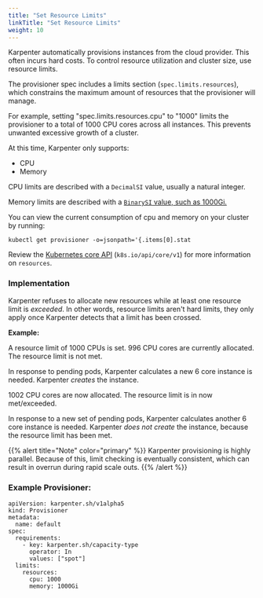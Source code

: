 ```yaml
---
title: "Set Resource Limits"
linkTitle: "Set Resource Limits"
weight: 10
---
```


Karpenter automatically provisions instances from the cloud provider. This often incurs hard costs. To control resource utilization and cluster size, use resource limits.

The provisioner spec includes a limits section (`spec.limits.resources`), which constrains the maximum amount of resources that the provisioner will manage. 

For example, setting "spec.limits.resources.cpu" to "1000" limits the provisioner to a total of 1000 CPU cores across all instances. This prevents unwanted excessive growth of a cluster. 

At this time, Karpenter only supports:
- CPU
- Memory

CPU limits are described with a `DecimalSI` value, usually a natural integer. 

Memory limits are described with a [`BinarySI` value, such as 1000Gi.](https://github.com/kubernetes/apimachinery/blob/4427f8f31dfbac65d3a044d0168f84c51bfda440/pkg/api/resource/quantity.go#L31)

You can view the current consumption of cpu and memory on your cluster by running:
```
kubectl get provisioner -o=jsonpath='{.items[0].stat
```

Review the [Kubernetes core API](https://github.com/kubernetes/api/blob/37748cca582229600a3599b40e9a82a951d8bbbf/core/v1/resource.go#L23) (`k8s.io/api/core/v1`) for more information on `resources`.

### Implementation

Karpenter refuses to allocate new resources while at least one resource limit is *exceeded*. In other words, resource limits aren't hard limits, they only apply once Karpenter detects that a limit has been crossed.

**Example:**

A resource limit of 1000 CPUs is set. 996 CPU cores are currently allocated. The resource limit is not met.

In response to pending pods, Karpenter calculates a new 6 core instance is needed. Karpenter *creates* the instance.

1002 CPU cores are now allocated. The resource limit is in now met/exceeded. 

In response to a new set of pending pods, Karpenter calculates another 6 core instance is needed. Karpenter *does not create* the instance, because the resource limit has been met.

{{% alert title="Note" color="primary" %}}
Karpenter provisioning is highly parallel. Because of this, limit checking is eventually consistent, which can result in overrun during rapid scale outs.
{{% /alert %}}

### Example Provisioner:

```
apiVersion: karpenter.sh/v1alpha5
kind: Provisioner
metadata:
  name: default
spec:
  requirements:
    - key: karpenter.sh/capacity-type
      operator: In
      values: ["spot"]
  limits:
    resources:
      cpu: 1000 
      memory: 1000Gi
```